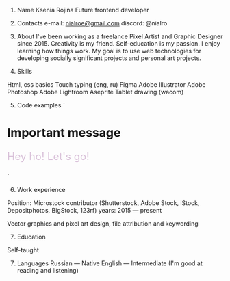 1. Name
Ksenia Rojina
Future frontend developer

2. Contacts
e-mail: nialroe@gmail.com
discord: @nialro

3. About
I've been working as a freelance Pixel Artist and Graphic Designer since 2015.
Creativity is my friend.
Self-education is my passion.
I enjoy learning how things work.
My goal is to use web technologies for developing socially significant projects and personal art projects.

4. Skills

Html, css basics
Touch typing (eng, ru)
Figma
Adobe Illustrator
Adobe Photoshop
Adobe Lightroom
Aseprite
Tablet drawing (wacom)



5. Code examples
`
<!DOCTYPE html> <html lang="eng"> <head> <meta charset="UTF-8"> <title>Important message</title> </head> <body> <h1>Important message</h1> <p style="font-size: 18pt; color: #D8BFD8">Hey ho! Let's go! </p>
</body> </html>

`

6. Work experience


Position: Microstock contributor (Shutterstock, Adobe Stock, iStock, Depositphotos, BigStock, 123rf)
years: 2015 — present

Vector graphics and pixel art design, file attribution and keywording

7. Education

Self-taught

7. Languages
Russian — Native
English — Intermediate (I'm good at reading and listening)